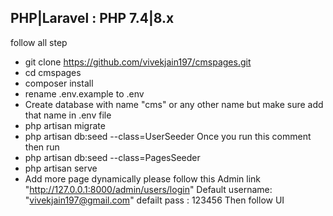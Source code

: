 PHP|Laravel : PHP 7.4|8.x
----------------------------------
follow all step

- git clone https://github.com/vivekjain197/cmspages.git
- cd cmspages
- composer install
- rename .env.example to .env
- Create database with name "cms" or any other name but make sure add that name in .env file
- php artisan migrate
- php artisan db:seed --class=UserSeeder      Once you run this comment then run 
- php artisan db:seed --class=PagesSeeder
- php artisan serve
- Add more page dynamically please follow this Admin link "http://127.0.0.1:8000/admin/users/login"
    Default username: "vivekjain197@gmail.com"
    defailt pass    : 123456
Then follow UI
